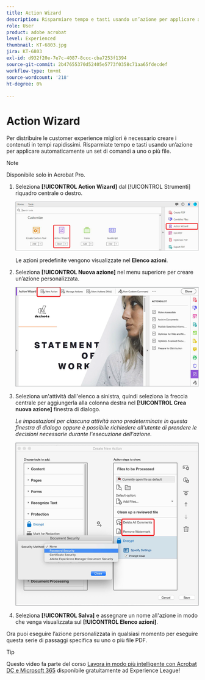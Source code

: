 ```yaml
---
title: Action Wizard
description: Risparmiare tempo e tasti usando un’azione per applicare automaticamente un set di comandi a uno o più file
role: User
product: adobe acrobat
level: Experienced
thumbnail: KT-6803.jpg
jira: KT-6803
exl-id: d932f20e-7e7c-4087-8ccc-cba7253f1394
source-git-commit: 2b47655370d52405e5773f0358c71aa65fdecdef
workflow-type: tm+mt
source-wordcount: '218'
ht-degree: 0%

---
```


# Action Wizard

Per distribuire le customer experience migliori è necessario creare i contenuti in tempi rapidissimi. Risparmiate tempo e tasti usando un’azione per applicare automaticamente un set di comandi a uno o più file.

>[!NOTE]
>
>Disponibile solo in Acrobat Pro.

1. Seleziona **[!UICONTROL Action Wizard]** dal [!UICONTROL Strumenti] riquadro centrale o destro.

   ![Action Wizard fase 1](../assets/ActionWizard_1.png)

   Le azioni predefinite vengono visualizzate nel **Elenco azioni**.

1. Seleziona **[!UICONTROL Nuova azione]** nel menu superiore per creare un’azione personalizzata.

   ![Action Wizard punto 2](../assets/ActionWizard_2.png)

1. Seleziona un&#39;attività dall&#39;elenco a sinistra, quindi seleziona la freccia centrale per aggiungerla alla colonna destra nel **[!UICONTROL Crea nuova azione]** finestra di dialogo.

   *Le impostazioni per ciascuna attività sono predeterminate in questa finestra di dialogo oppure è possibile richiedere all&#39;utente di prendere le decisioni necessarie durante l&#39;esecuzione dell&#39;azione.*

   ![Action Wizard fase 3](../assets/ActionWizard_3.png)

1. Seleziona **[!UICONTROL Salva]** e assegnare un nome all&#39;azione in modo che venga visualizzata sul **[!UICONTROL Elenco azioni]**.

Ora puoi eseguire l’azione personalizzata in qualsiasi momento per eseguire questa serie di passaggi specifica su uno o più file PDF.

>[!TIP]
>
>Questo video fa parte del corso [Lavora in modo più intelligente con Acrobat DC e Microsoft 365](https://experienceleague.adobe.com/?recommended=Acrobat-U-1-2021.microsoft365) disponibile gratuitamente ad Experience League!
